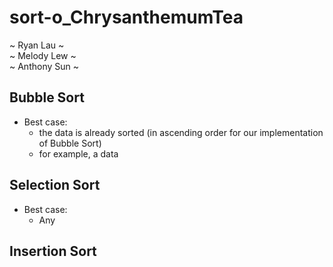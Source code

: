 # sort-o_ChrysanthemumTea

~ Ryan Lau ~ \
~ Melody Lew ~ \
~ Anthony Sun ~

## Bubble Sort
- Best case:
  - the data is already sorted (in ascending order for our implementation of Bubble Sort)
  - for example, a data 


## Selection Sort
- Best case:
  - Any 

## Insertion Sort

